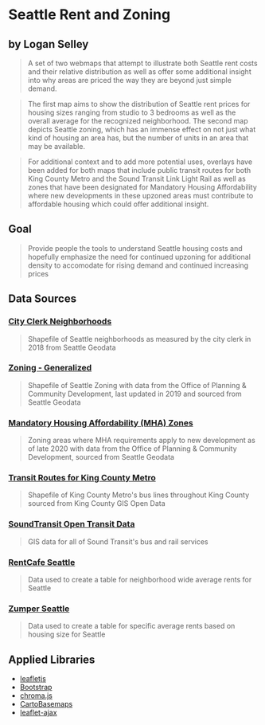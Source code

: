 # Seattle Rent and Zoning

## by Logan Selley

>A set of two webmaps that attempt to illustrate both Seattle rent costs and their relative distribution as well as offer some additional insight into why areas are priced the way they are beyond just simple demand.

>The first map aims to show the distribution of Seattle rent prices for housing sizes ranging from studio to 3 bedrooms as well as the overall average for the recognized neighborhood. The second map depicts Seattle zoning, which has an immense effect on not just what kind of housing an area has, but the number of units in an area that may be available.

>For additional context and to add more potential uses, overlays have been added for both maps that include public transit routes for both King County Metro and the Sound Transit Link Light Rail as well as zones that have been designated for Mandatory Housing Affordability where new developments in these upzoned areas must contribute to affordable housing which could offer additional insight.


## Goal

> Provide people the tools to understand Seattle housing costs and hopefully emphasize the need for continued upzoning for additional density to accomodate for rising demand and continued increasing prices

## Data Sources

### [City Clerk Neighborhoods](https://data-seattlecitygis.opendata.arcgis.com/datasets/city-clerk-neighborhoods?geometry=-123.248%2C47.450%2C-121.018%2C47.774)

> Shapefile of Seattle neighborhoods as measured by the city clerk in 2018 from Seattle Geodata

### [Zoning - Generalized](https://data-seattlecitygis.opendata.arcgis.com/datasets/dc24930c704a4ad0bb5af952ee28eb82_11/data?geometry=-123.453%2C47.454%2C-121.223%2C47.778)

> Shapefile of Seattle Zoning with data from the Office of Planning & Community Development, last updated in 2019 and sourced from Seattle Geodata

### [Mandatory Housing Affordability (MHA) Zones](https://data-seattlecitygis.opendata.arcgis.com/datasets/cce94a62698640b59031ae35292acfe5_0?geometry=-123.314%2C47.454%2C-121.084%2C47.778)

> Zoning areas where MHA requirements apply to new development as of late 2020 with data from the Office of Planning & Community Development, sourced from Seattle Geodata

### [Transit Routes for King County Metro](https://gis-kingcounty.opendata.arcgis.com/datasets/transit-routes-for-king-county-metro-transitroute-line?geometry=-122.443%2C47.654%2C-122.164%2C47.695)

> Shapefile of King County Metro's bus lines throughout King County sourced from King County GIS Open Data

### [SoundTransit Open Transit Data](https://www.soundtransit.org/help-contacts/business-information/open-transit-data-otd/otd-downloads)

> GIS data for all of Sound Transit's bus and rail services

### [RentCafe Seattle](https://www.rentcafe.com/average-rent-market-trends/us/wa/seattle/)

> Data used to create a table for neighborhood wide average rents for Seattle

### [Zumper Seattle](https://www.zumper.com/rent-research/seattle-wa)

> Data used to create a table for specific average rents based on housing size for Seattle

## Applied Libraries

- [leafletjs](https://leafletjs.com/)
- [Bootstrap](https://getbootstrap.com/)
- [chroma.js](https://gka.github.io/chroma.js/)
- [CartoBasemaps](https://carto.com/basemaps/)
- [leaflet-ajax](https://cdnjs.com/libraries/leaflet-ajax)